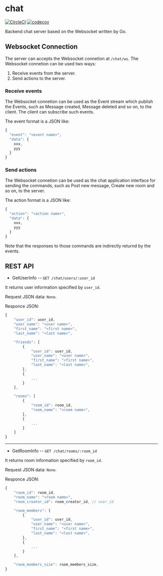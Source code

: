 # chat

[![CircleCI](https://circleci.com/gh/shirasudon/go-chat/tree/master.svg?style=svg)](https://circleci.com/gh/shirasudon/go-chat/tree/master)
[![codecov](https://codecov.io/gh/shirasudon/go-chat/branch/master/graph/badge.svg)](https://codecov.io/gh/shirasudon/go-chat)

Backend chat server based on the Websocket written by Go.

## Websocket Connection

The server can accepts the Websocket connetion at `/chat/ws`.
The Websocket connetion can be used two ways:

1. Receive events from the server.
1. Send actions to the server.

### Receive events

The Websocket connetion can be used as the Event stream which 
publish the Events, such as Message created, Message deleted and so on, 
to the client. The client can subscribe such events.

The event format is a JSON like:

```javascript
{
  "event": "<event name>",
  "data": {
    xxx,
    yyy
  }
}
```

### Send actions

The Websocket connetion can be used as the chat application interface
for sending the commands, such as Post new message, Create new room and so on,
to the server. 

The action format is a JSON like:

```javascript
{
  "action": "<action name>",
  "data": {
    xxx,
    yyy
  }
}
```

Note that the responses to those commands are indirectly returnd by the events.

## REST API

* GetUserInfo -- `GET /chat/users/:user_id`

It returns user information specified by `user_id`.

Request JSON data: `None`.

Responce JSON:

```javascript
{
    "user_id": user_id,
    "user_name": "<user name>",
    "first_name": "<first name>",
    "last_name": "<last name>",

    "friends": [
        {
            "user_id": user_id,
            "user_name": "<user name>",
            "first_name": "<first name>",
            "last_name": "<last name>",
        },
        {
            ...
        }
    ],

    "rooms": [
        {
            "room_id": room_id,
            "room_name": "<room name>",
        },
        {
            ...
        }
    ]
}
```

---

* GetRoomInfo -- `GET /chat/rooms/:room_id`

It returns room information specified by `room_id`.

Request JSON data: `None`.

Responce JSON:

```javascript
{
    "room_id": room_id,
    "room_name": "<room name>",
    "room_creator_id": room_creator_id, // user_id

    "room_members": [
        {
            "user_id": user_id,
            "user_name": "<user name>",
            "first_name": "<first name>",
            "last_name": "<last name>",
        },
        {
            ...
        }
    ],

    "room_members_size": room_members_size,
}
```

